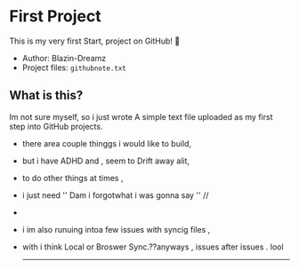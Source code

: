 # First Project

This is my very first Start, project on GitHub! 🎉

- Author: Blazin-Dreamz
- Project files: `githubnote.txt`

## What is this?

Im not sure myself, so i just wrote A simple text file uploaded as my first step into GitHub projects.
- there area couple thinggs i would like to build,
- but i have ADHD and , seem to Drift away alit,
-  to do other things  at times ,
-  i just need '' Dam i forgotwhat i was gonna say ''  //
-
-  i im also runuing intoa few issues with syncig files ,
-  with i think Local or Broswer Sync.??anyways  , issues after issues . lool
 
     ----- ----- ----- ------ 
